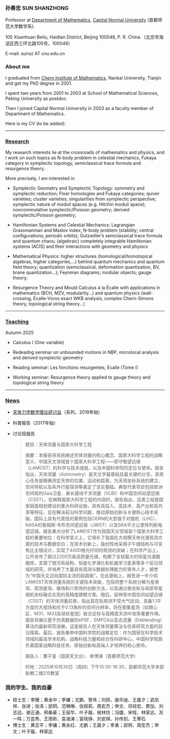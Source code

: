 ### 孙善忠 SUN SHANZHONG

Professor at [Department of Mathematics](https://math.cnu.edu.cn/), [Capital Normal University](https://cnu.edu.cn/) (首都师范大学数学系).

105 Xisanhuan Beilu, Haidian District, Beijing 100048, P. R. China.（北京市海淀区西三环北路105号，100048）

E-mail: sunsz AT cnu.edu.cn

### About me

I graduated from [Chern Institute of Mathematics](http://www.cim.nankai.edu.cn), Nankai University, Tianjin and got my PhD degree in 2001.

I spent two years from 2001 to 2003 at School of Mathematical Sciences, Peking University as postdoc.

Then I joined Capital Normal University in 2003 as a faculty member of Department of Mathematics.

Here is my CV (to be added).

---------


### [Research](https://shanzhong-sun.github.io/ShanzhongSUN/research)


My research interests lie at the crossroads of mathematics and physics, and I work on such topics as N-body problem in celestial mechanics, Fukaya category in symplectic topology, semiclassical trace formula and resurgence theory. 

More precisely, I am interested in 

* Symplectic Geometry and Symplectic Topology: symmetry and symplectic reduction; Floer homologies and Fukaya categories; quiver varieties; cluster varieties; singularities from symplectic perspective; symplectic nature of moduli spaces (e.g. Hitchin moduli space); noncommutative symplectic/Poisson geometry; derived symplectic/Poisson geometry; 

* Hamiltonian Systems and Celestial Mechanics: Lagrangian Grassmannian and Maslov index; N-body problem (stability; central configurations; periodic orbits); Gutzwiller’s semiclassical trace formula and quantum chaos; (algebraic) completely integrable Hamiltonian systems (ACIS) and their interactions with geometry and physics
 
* Mathematical Physics: higher structures (homological/homotopical algebras, higher categories,...) behind quantum mechanics and quantum field theory; quantization (semiclassical, deformation quantization, BV, brane quantization...); Feynman diagrams; modular objects; gauge theory;
  
* Resurgence Theory and Mould Calculus à la Écalle with applications in mathematics (BCH, MZV, modularity...) and quantum physics (wall-crossing, Écalle-Voros exact WKB analysis, complex Chern-Simons theory, topological string theory...)

---------

### [Teaching](https://shanzhong-sun.github.io/ShanzhongSUN/teaching)

Autumn 2025

* Calculus I (One variable)

* Redeadng seminar on unbounded motions in NBP, microlocal analysis and derived symplectic geometry

* Reading seminar: Les fonctions resurgentes, Ecalle (Tome I)

* Working seminar: Resurgence theory applied to gauge theory and topological string theory
  
---------
### [News](https://shanzhong-sun.github.io/ShanzhongSUN/event)

* [天体力学数学理论研讨会](https://mathcelemech.github.io/conference/)（系列，2019年始）

* 科普报告（2017年始）

* 讨论班报告

    > 题目：天体测量与国家⼤科学⼯程 
    > 
    > 摘要：本报告将系统阐述天体测量的核心概念、国家大科学工程的战略意义、中国天文领域首个国家大科学工程——郭守敬望远镜（LAMOST）的科学与技术成就，以及中国科学院的定位与使命。报告指出，天体测量（Astrometry）是天文学最基础且最关键的分支，其核心任务是精确测定天体的位置、运动和距离，为天球坐标系统的建立、空间导航以及系外行星探测等奠定了坚实基础。典型代表项目包括欧洲空间局的Gaia卫星、甚长基线干涉测量（VLBI）和中国空间站望远镜（CSST）。在阐释国家大科学工程的内涵时，报告指出，这类工程是国家层面规划建设的重大科研设施，具有高投入、高技术、高产出和高共享等特征，旨在解决前沿科学问题、推动原始创新与关键核心技术突破。国际上具有代表性的案例包括CERN的大型强子对撞机（LHC）、NASA的詹姆斯·韦布空间望远镜（JWST）以及SKA平方公里阵列射电望远镜。报告重点分析了LAMOST作为我国天文领域首个国家大科学工程的重要地位：在科学意义上，它填补了我国在大规模天体光谱观测方面的技术与数据空白；在技术创新上，独创性地采用子午缝结构与可变焦比主镜设计，实现了4000根光纤同时观测的突破；在科学产出上，公开发布了超过2200万条高质量光谱，构建了全球最大的恒星光谱数据库，支撑了银河系结构、恒星化学演化和机器学习星表等多个前沿领域的研究，并培养了大量具有观测与数据处理能力的青年人才，被誉为“中国天文迈向国际主流的起跳板”。在此基础上，报告进一步介绍LAMOST天体测量系统的关键技术突破，包括将整个系统分解为星表场、观测星场、像场和介质场的创新方法，以及通过极坐标与局部导星相机坐标融合实现的高精度建模方案。随后，延伸至中国空间站望远镜（CSST）的天体测量前景，指出其在轨观测不受大气扰动、具备1.1平方度的大视场和优于0.13角秒的空间分辨率，将在密集星场（如银心区、M31、M33及球状星团）联合定标与高精度天测中发挥重要作用。报告将展示基于仿真数据的ePSF、EMPCA以及去混叠（Deblending）算法的最新研究进展，这是报告人在天体测量算法与仿真研究方面的前沿探索。最后，报告重申中国科学院的战略定位：作为国家在科学技术领域的最高学术机构、战略科技力量和综合性科研中心，中国科学院肩负着国家战略科技任务、原始创新和高端人才培养的核心使命。
    > 
    > 报告人：曹子皇（国家天文台）、单博涛（首都师范大学）
    > 
    > 时地：2025年10月30日（周四）下午15:30-16:30，首都师范大学本部新教二楼215教室
    
   


### 我的学生、我的自豪

* 硕士生：李臻；黄金中；李镛；尤鹏、曾伟；刘硕、曲华迪、王晨夕；武凤祥、张进；张泽；邸玥、范琳琳、张娅莉、周宏杰；申文、邓经宏、费加、刘志远、谢正通、邢桑豪；王丽华、叶子璇、侯林坊；冯婕、宋晗、林家远、苏一鸣；万芸秀、王雨昕、袁海涛；富晓铮、刘安琪、孙传刻、王寒石
* 博士生：黄志平；李镛；黄永红、尤鹏；王晨夕；李勇；邸玥、周宏杰；申文；叶子璇、林家远

